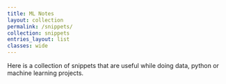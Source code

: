 ```yaml
---
title: ML Notes
layout: collection
permalink: /snippets/
collection: snippets
entries_layout: list
classes: wide
---
```


Here is a collection  of snippets that are useful while doing data, python or machine learning projects.